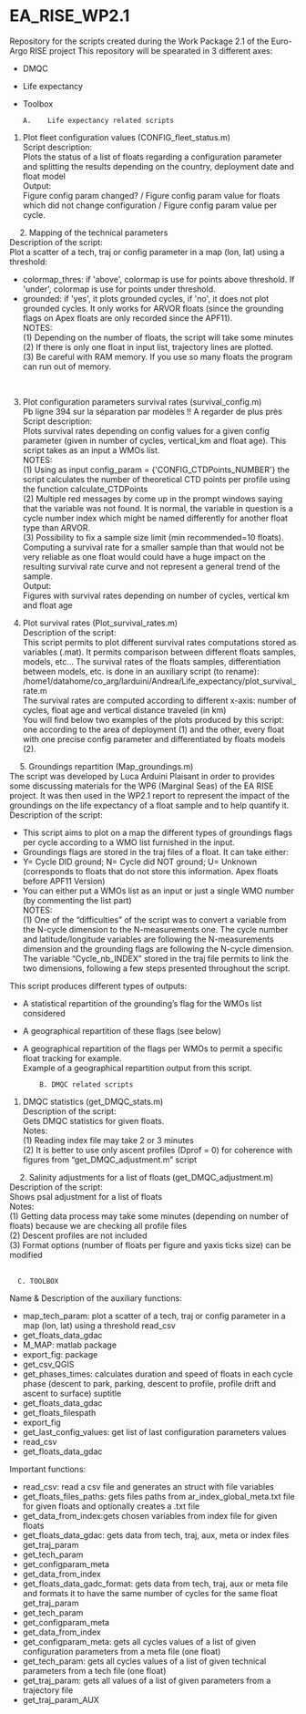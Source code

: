 # EA_RISE_WP2.1
Repository for the scripts created during the Work Package 2.1 of the Euro-Argo RISE project
This repository will be spearated in 3 different axes:
- DMQC
- Life expectancy
- Toolbox


      A.	Life expectancy related scripts
1.	Plot fleet configuration values (CONFIG_fleet_status.m)<br />
Script description: <br />
Plots the status of a list of floats regarding a configuration parameter and splitting the results depending on the country, deployment date and float model<br />
Output:<br />
Figure config param changed? / Figure config param value for floats which did not change configuration / Figure config param value per cycle.

 
2.	Mapping of the technical parameters<br />
Description of the script:<br />
Plot a scatter of a tech, traj or config parameter in a map (lon, lat) using a threshold:
- colormap_thres: if 'above', colormap is use for points above threshold. If 'under', colormap is use for points under threshold.
- grounded: if 'yes', it plots grounded cycles, if 'no', it does not plot grounded cycles. It only works for ARVOR floats (since the grounding flags on Apex floats are only recorded since the APF11).<br />
NOTES:<br />
(1) Depending on the number of floats, the script will take some minutes<br />
(2) If there is only one float in input list, trajectory lines are plotted.<br />
(3) Be careful with RAM memory. If you use so many floats the program can run out of memory.<br />

 

3.	Plot configuration parameters survival rates (survival_config.m)<br />
Pb ligne 394 sur la séparation par modèles !! A regarder de plus près<br />
Script description:<br />
Plots survival rates depending on config values for a given config parameter (given in number of cycles, vertical_km and float age). This script takes as an input a WMOs list.<br />
NOTES:<br />
(1) Using as input config_param = {'CONFIG_CTDPoints_NUMBER'} the script calculates the number of theoretical CTD points per profile using the function calculate_CTDPoints<br />
(2) Multiple red messages by come up in the prompt windows saying that the variable was not found. It is normal, the variable in question is a cycle number index which might be named differently for another float type than ARVOR.<br />
(3) Possibility to fix a sample size limit (min recommended=10 floats). Computing a survival rate for a smaller sample than that would not be very reliable as one float would could have a huge impact on the resulting survival rate curve and not represent a general trend of the sample.<br />
Output:<br />
Figures with survival rates depending on number of cycles, vertical km and float age 


4.	Plot survival rates (Plot_survival_rates.m)<br />
Description of the script:<br />
This script permits to plot different survival rates computations stored as variables (.mat). It permits comparison between different floats samples, models, etc… The survival rates of the floats samples, differentiation between models, etc. is done in an auxiliary script (to rename):<br /> /home1/datahome/co_arg/larduini/Andrea/Life_expectancy/plot_survival_rate.m<br />
The survival rates are computed according to different x-axis: number of cycles, float age and vertical distance traveled (in km)<br />
You will find below two examples of the plots produced by this script: one according to the area of deployment (1) and the other, every float with one precise config parameter and differentiated by floats models (2).

 
5.	Groundings repartition (Map_groundings.m)<br />
The script was developed by Luca Arduini Plaisant in order to provides some discussing materials for the WP6 (Marginal Seas) of the EA RISE project. It was then used in the WP2.1 report to represent the impact of the groundings on the life expectancy of a float sample and to help quantify it.<br />
Description of the script:<br />
- This script aims to plot on a map the different types of groundings flags per cycle according to a WMO list furnished in the input.
- Groundings flags are stored in the traj files of a float. It can take either: 
- Y= Cycle DID ground; N= Cycle did NOT ground; U= Unknown (corresponds to floats that do not store this information. Apex floats before APF11 Version)
- You can either put a WMOs list as an input or just a single WMO number (by commenting the list part)<br />
NOTES:<br />
(1) One of the “difficulties” of the script was to convert a variable from the N-cycle dimension to the N-measurements one. The cycle number and latitude/longitude variables are following the N-measurements dimension and the grounding flags are following the N-cycle dimension. The variable “Cycle_nb_INDEX” stored in the traj file permits to link the two dimensions, following a few steps presented throughout the script.<br />

This script produces different types of outputs:
-	A statistical repartition of the grounding’s flag for the WMOs list considered
-	A geographical repartition of these flags (see below)
-	A geographical repartition of the flags per WMOs to permit a specific float tracking for example.<br />
Example of a geographical repartition output from this script.<br />


            B. DMQC related scripts
1.	DMQC statistics (get_DMQC_stats.m)<br />
Description of the script:<br />
Gets DMQC statistics for given floats.<br />
Notes:<br />
(1)	Reading index file may take 2 or 3 minutes<br />
(2)	It is better to use only ascent profiles (Dprof = 0) for coherence with figures from “get_DMQC_adjustment.m” script<br />
    
   
 
2.	Salinity adjustments for a list of floats (get_DMQC_adjustment.m)<br />
Description of the script:<br />
Shows psal adjustment for a list of floats<br />
Notes: <br />
(1) Getting data process may take some minutes (depending on number of floats) because we are checking all profile files<br />
(2) Descent profiles are not included<br />
(3) Format options (number of floats per figure and yaxis ticks size) can be modified<br />
 
 
      C. TOOLBOX
Name & Description of the auxiliary functions:<br />
- map_tech_param: plot a scatter of a tech, traj or config parameter in a map (lon, lat) using a threshold	read_csv
- get_floats_data_gdac
- M_MAP: matlab package
- export_fig: package
- get_csv_QGIS
- get_phases_times: calculates duration and speed of floats in each cycle phase (descent to park, parking, descent to profile, profile drift and ascent to surface)	suptitle
- get_floats_data_gdac
- get_floats_filespath
- export_fig
- get_last_config_values: get list of last configuration parameters values	
- read_csv
- get_floats_data_gdac<br />

Important functions:
- read_csv:	read a csv file and generates an struct with file variables	
- get_floats_files_paths: gets files paths from ar_index_global_meta.txt file for given floats and optionally creates a .txt file	
- get_data_from_index:gets chosen variables from index file for given floats	
- get_floats_data_gdac: gets data from tech, traj, aux, meta or index files	get_traj_param
- get_tech_param
- get_configparam_meta
- get_data_from_index
- get_floats_data_gadc_format: gets data from tech, traj, aux or meta file and formats it to have the same number of cycles for the same float	get_traj_param
- get_tech_param
- get_configparam_meta
- get_data_from_index
- get_configparam_meta:	gets all cycles values of a list of given configuration parameters from a meta file (one float)	
- get_tech_param:	gets all cycles values of a list of given technical parameters from a tech file (one float)	
- get_traj_param:	gets all values of a list of given parameters from a trajectory file	
- get_traj_param_AUX		


